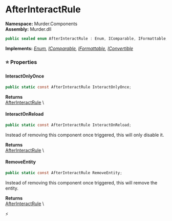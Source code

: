 # AfterInteractRule

**Namespace:** Murder.Components \
**Assembly:** Murder.dll

```csharp
public sealed enum AfterInteractRule : Enum, IComparable, IFormattable, IConvertible
```

**Implements:** _[Enum](https://learn.microsoft.com/en-us/dotnet/api/System.Enum?view=net-7.0), [IComparable](https://learn.microsoft.com/en-us/dotnet/api/System.IComparable?view=net-7.0), [IFormattable](https://learn.microsoft.com/en-us/dotnet/api/System.IFormattable?view=net-7.0), [IConvertible](https://learn.microsoft.com/en-us/dotnet/api/System.IConvertible?view=net-7.0)_

### ⭐ Properties
#### InteractOnlyOnce
```csharp
public static const AfterInteractRule InteractOnlyOnce;
```

**Returns** \
[AfterInteractRule](/Murder/Components/AfterInteractRule.html) \
#### InteractOnReload
```csharp
public static const AfterInteractRule InteractOnReload;
```

Instead of removing this component once triggered, this will only disable it.

**Returns** \
[AfterInteractRule](/Murder/Components/AfterInteractRule.html) \
#### RemoveEntity
```csharp
public static const AfterInteractRule RemoveEntity;
```

Instead of removing this component once triggered, this will remove the entity.

**Returns** \
[AfterInteractRule](/Murder/Components/AfterInteractRule.html) \


⚡